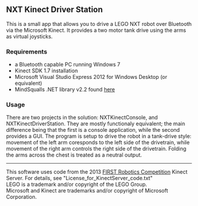 ## NXT Kinect Driver Station

This is a small app that allows you to drive a LEGO NXT robot over Bluetooth via
the Microsoft Kinect. It provides a two motor tank drive using the arms as virtual
joysticks.

### Requirements  

- a Bluetooth capable PC running Windows 7
- Kinect SDK 1.7 installation
- Microsoft Visual Studio Express 2012 for Windows Desktop (or equivalent)
- MindSqualls .NET library v2.2 found [here][1]

### Usage

There are two projects in the solution: NXTKinectConsole, and NXTKinectDriverStation. They are mostly functionaly equivalent;
the main difference being that the first is a console application, while the second provides a GUI. The program is setup to drive
the robot in a tank-drive style: movement of the left arm coresponds to the left side of the drivetrain, while movement  of the right
arm controls the right side of the drivetrain. Folding the arms across the chest is treated as a neutral output.

---

This software uses code from the 2013 [FIRST Robotics Competition][2] Kinect Server. For details, see "License_for_KinectServer_code.txt"  
LEGO is a trademark and/or copyright of the LEGO Group.  
Microsoft and Kinect are trademarks and/or copyright of Microsoft Corporation.

[1]: MindSqualls "http://www.mindsqualls.net"
[2]: FRC "http://www.usfirst.org/frc"